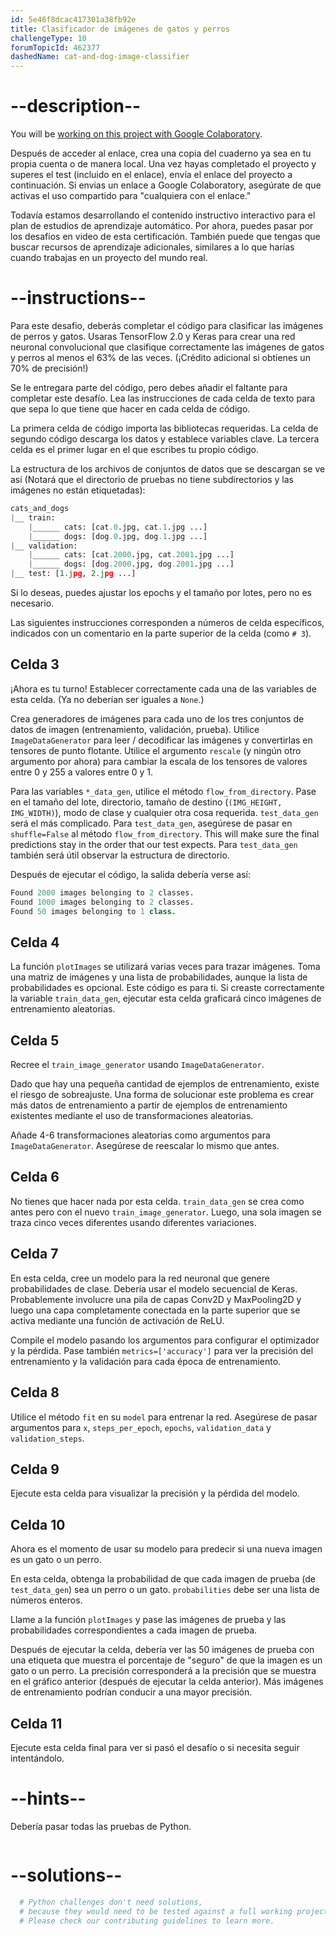 ```yaml
---
id: 5e46f8dcac417301a38fb92e
title: Clasificador de imágenes de gatos y perros
challengeType: 10
forumTopicId: 462377
dashedName: cat-and-dog-image-classifier
---
```


# --description--

You will be <a href="https://colab.research.google.com/github/freeCodeCamp/boilerplate-cat-and-dog-image-classifier/blob/master/fcc_cat_dog.ipynb" target="_blank" rel="noopener noreferrer nofollow">working on this project with Google Colaboratory</a>.

Después de acceder al enlace, crea una copia del cuaderno ya sea en tu propia cuenta o de manera local. Una vez hayas completado el proyecto y superes el test (incluido en el enlace), envía el enlace del proyecto a continuación. Si envias un enlace a Google Colaboratory, asegúrate de que activas el uso compartido para "cualquiera con el enlace."

Todavía estamos desarrollando el contenido instructivo interactivo para el plan de estudios de aprendizaje automático. Por ahora, puedes pasar por los desafíos en video de esta certificación. También puede que tengas que buscar recursos de aprendizaje adicionales, similares a lo que harías cuando trabajas en un proyecto del mundo real.

# --instructions--

Para este desafio, deberás completar el código para clasificar las imágenes de perros y gatos. Usaras TensorFlow 2.0 y Keras para crear una red neuronal convolucional que clasifique correctamente las imágenes de gatos y perros al menos el 63% de las veces. (¡Crédito adicional si obtienes un 70% de precisión!)

Se le entregara parte del código, pero debes añadir el faltante para completar este desafío. Lea las instrucciones de cada celda de texto para que sepa lo que tiene que hacer en cada celda de código.

La primera celda de código importa las bibliotecas requeridas. La celda de segundo código descarga los datos y establece variables clave. La tercera celda es el primer lugar en el que escribes tu propio código.

La estructura de los archivos de conjuntos de datos que se descargan se ve así (Notará que el directorio de pruebas no tiene subdirectorios y las imágenes no están etiquetadas):

```py
cats_and_dogs
|__ train:
    |______ cats: [cat.0.jpg, cat.1.jpg ...]
    |______ dogs: [dog.0.jpg, dog.1.jpg ...]
|__ validation:
    |______ cats: [cat.2000.jpg, cat.2001.jpg ...]
    |______ dogs: [dog.2000.jpg, dog.2001.jpg ...]
|__ test: [1.jpg, 2.jpg ...]
```

Si lo deseas, puedes ajustar los epochs y el tamaño por lotes, pero no es necesario.

Las siguientes instrucciones corresponden a números de celda específicos, indicados con un comentario en la parte superior de la celda (como `# 3`).

## Celda 3

¡Ahora es tu turno! Establecer correctamente cada una de las variables de esta celda. (Ya no deberían ser iguales a `None`.)

Crea generadores de imágenes para cada uno de los tres conjuntos de datos de imagen (entrenamiento, validación, prueba). Utilice `ImageDataGenerator` para leer / decodificar las imágenes y convertirlas en tensores de punto flotante. Utilice el argumento `rescale` (y ningún otro argumento por ahora) para cambiar la escala de los tensores de valores entre 0 y 255 a valores entre 0 y 1.

Para las variables `*_data_gen`, utilice el método `flow_from_directory`. Pase en el tamaño del lote, directorio, tamaño de destino (`(IMG_HEIGHT, IMG_WIDTH)`), modo de clase y cualquier otra cosa requerida. `test_data_gen` será el más complicado. Para `test_data_gen`, asegúrese de pasar en `shuffle=False` al método `flow_from_directory`. This will make sure the final predictions stay in the order that our test expects. Para `test_data_gen` también será útil observar la estructura de directorio.


Después de ejecutar el código, la salida debería verse así:

```py
Found 2000 images belonging to 2 classes.
Found 1000 images belonging to 2 classes.
Found 50 images belonging to 1 class.
```

## Celda 4

La función `plotImages` se utilizará varias veces para trazar imágenes. Toma una matriz de imágenes y una lista de probabilidades, aunque la lista de probabilidades es opcional. Este código es para ti. Si creaste correctamente la variable `train_data_gen`, ejecutar esta celda graficará cinco imágenes de entrenamiento aleatorias.

## Celda 5

Recree el `train_image_generator` usando `ImageDataGenerator`.

Dado que hay una pequeña cantidad de ejemplos de entrenamiento, existe el riesgo de sobreajuste. Una forma de solucionar este problema es crear más datos de entrenamiento a partir de ejemplos de entrenamiento existentes mediante el uso de transformaciones aleatorias.

Añade 4-6 transformaciones aleatorias como argumentos para `ImageDataGenerator`. Asegúrese de reescalar lo mismo que antes.

## Celda 6

No tienes que hacer nada por esta celda. `train_data_gen` se crea como antes pero con el nuevo `train_image_generator`. Luego, una sola imagen se traza cinco veces diferentes usando diferentes variaciones.

## Celda 7

En esta celda, cree un modelo para la red neuronal que genere probabilidades de clase. Debería usar el modelo secuencial de Keras. Probablemente involucre una pila de capas Conv2D y MaxPooling2D y luego una capa completamente conectada en la parte superior que se activa mediante una función de activación de ReLU.

Compile el modelo pasando los argumentos para configurar el optimizador y la pérdida. Pase también `metrics=['accuracy']` para ver la precisión del entrenamiento y la validación para cada época de entrenamiento.

## Celda 8

Utilice el método `fit` en su `model` para entrenar la red. Asegúrese de pasar argumentos para `x`, `steps_per_epoch`, `epochs`, `validation_data` y `validation_steps`.

## Celda 9

Ejecute esta celda para visualizar la precisión y la pérdida del modelo.

## Celda 10

Ahora es el momento de usar su modelo para predecir si una nueva imagen es un gato o un perro.

En esta celda, obtenga la probabilidad de que cada imagen de prueba (de `test_data_gen`) sea un perro o un gato. `probabilities` debe ser una lista de números enteros.

Llame a la función `plotImages` y pase las imágenes de prueba y las probabilidades correspondientes a cada imagen de prueba.

Después de ejecutar la celda, debería ver las 50 imágenes de prueba con una etiqueta que muestra el porcentaje de "seguro" de que la imagen es un gato o un perro. La precisión corresponderá a la precisión que se muestra en el gráfico anterior (después de ejecutar la celda anterior). Más imágenes de entrenamiento podrían conducir a una mayor precisión.

## Celda 11

Ejecute esta celda final para ver si pasó el desafío o si necesita seguir intentándolo.

# --hints--

Debería pasar todas las pruebas de Python.

```js

```

# --solutions--

```py
  # Python challenges don't need solutions,
  # because they would need to be tested against a full working project.
  # Please check our contributing guidelines to learn more.
```
